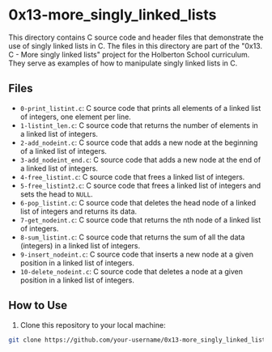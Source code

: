 # 0x13-more_singly_linked_lists

This directory contains C source code and header files that demonstrate the use of singly linked lists in C. The files in this directory are part of the "0x13. C - More singly linked lists" project for the Holberton School curriculum. They serve as examples of how to manipulate singly linked lists in C.

## Files

- `0-print_listint.c`: C source code that prints all elements of a linked list of integers, one element per line.
- `1-listint_len.c`: C source code that returns the number of elements in a linked list of integers.
- `2-add_nodeint.c`: C source code that adds a new node at the beginning of a linked list of integers.
- `3-add_nodeint_end.c`: C source code that adds a new node at the end of a linked list of integers.
- `4-free_listint.c`: C source code that frees a linked list of integers.
- `5-free_listint2.c`: C source code that frees a linked list of integers and sets the head to `NULL`.
- `6-pop_listint.c`: C source code that deletes the head node of a linked list of integers and returns its data.
- `7-get_nodeint.c`: C source code that returns the nth node of a linked list of integers.
- `8-sum_listint.c`: C source code that returns the sum of all the data (integers) in a linked list of integers.
- `9-insert_nodeint.c`: C source code that inserts a new node at a given position in a linked list of integers.
- `10-delete_nodeint.c`: C source code that deletes a node at a given position in a linked list of integers.

## How to Use

1. Clone this repository to your local machine:

```bash
git clone https://github.com/your-username/0x13-more_singly_linked_lists.git
